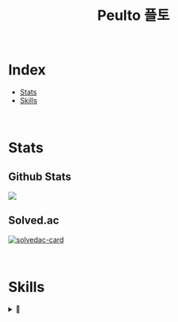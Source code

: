 <h1 align="center">
  Peulto 플토
</h1>

<br />

# Index
- <a href="#Stats">Stats</a>
- <a href="#Skills">Skills</a>

<br />

# Stats
## Github Stats
<img src="https://github-readme-stats.vercel.app/api?username=turtle85917&include_all_commits=true&count_private=true&show_icons=true&theme=dracula&custom_title=Github%20Stats">

## Solved.ac
[![solvedac-card](https://mazassumnida.wtf/api/v2/generate_badge?boj=tory2040)](https://solved.ac/profile/tory2040)

<br />

# Skills
<details>
  <summary>
    👀
  </summary>

  ## Common
  <div>
    <img src="https://img.shields.io/badge/node.js-%23026E00.svg?style=for-the-badge&logo=node.js&logoColor=white">
    <img src="https://img.shields.io/badge/typescript-%23007ACC.svg?style=for-the-badge&logo=typescript&logoColor=white">
  </div>
  
  ## Front-end
  <div>
    <img src="https://img.shields.io/badge/html5-%23E34F26.svg?style=for-the-badge&logo=html5&logoColor=white">
    <img src="https://img.shields.io/badge/css3-%231572B6.svg?style=for-the-badge&logo=css3&logoColor=white">
    <img src="https://img.shields.io/badge/javascript-%23DEC81C.svg?style=for-the-badge&logo=javascript&logoColor=white">
    <br />
    <img src="https://img.shields.io/badge/SCSS-%23CF649A.svg?style=for-the-badge&logo=sass&logoColor=white">
    <img src="https://img.shields.io/badge/TailwindCSS-%2338BDF8?style=for-the-badge&logo=tailwindcss&logoColor=white">
    <img src="https://img.shields.io/badge/StyledComponents-%23BF4F74?style=for-the-badge&logo=styledcomponents&logoColor=white">
  </div>
  
  ## Back-end
  <div>
    <img src="https://img.shields.io/badge/next.js-black?style=for-the-badge&logo=next.js&logoColor=white">
    <img src="https://img.shields.io/badge/Express-black?style=for-the-badge&logo=express&logoColor=white">
  </div>
  
  ## Framework
  <div>
    <img src="https://img.shields.io/badge/react-%2320232a.svg?style=for-the-badge&logo=react&logoColor=%2361DAFB">
    <img src="https://img.shields.io/badge/Next-black?style=for-the-badge&logo=next.js&logoColor=white">
    <img src="https://img.shields.io/badge/Express-black?style=for-the-badge&logo=express&logoColor=white">
  </div>
  
  ## Client
  <div>
    <img src="https://img.shields.io/badge/Unity-black?style=for-the-badge&logo=unity&logoColor=white">
    <img src="https://img.shields.io/badge/Godot-%23478CBF?style=for-the-badge&logo=godotengine&logoColor=white">
  </div>
  
  ## Database
  <div>
    <img src="https://img.shields.io/badge/Mysql-%23136494.svg?style=for-the-badge&logo=mysql&logoColor=white">
    <img src="https://img.shields.io/badge/MongoDB-%234ea94b.svg?style=for-the-badge&logo=mongodb&logoColor=white">
    <img src="https://img.shields.io/badge/SQLite-%238B8B8B.svg?style=for-the-badge&logo=sqlite&logoColor=white">
    <img src="https://img.shields.io/badge/FIREBASE-%23FFCB2B?style=for-the-badge&logo=firebase&logoColor=white">
  </div>
  
  ## PS
  <div>
    <img src="https://img.shields.io/badge/c++-%23004482.svg?style=for-the-badge&logo=cplusplus&logoColor=white">
  </div>
  
  ## Graphic
  <div>
    <img src="https://img.shields.io/badge/figma-%232D3038?style=for-the-badge&logo=figma&logoColor=white">
    <img src="https://img.shields.io/badge/Aseprite-%237D929E.svg?style=for-the-badge&logo=Aseprite&logoColor=white">
  </div>
</details>
